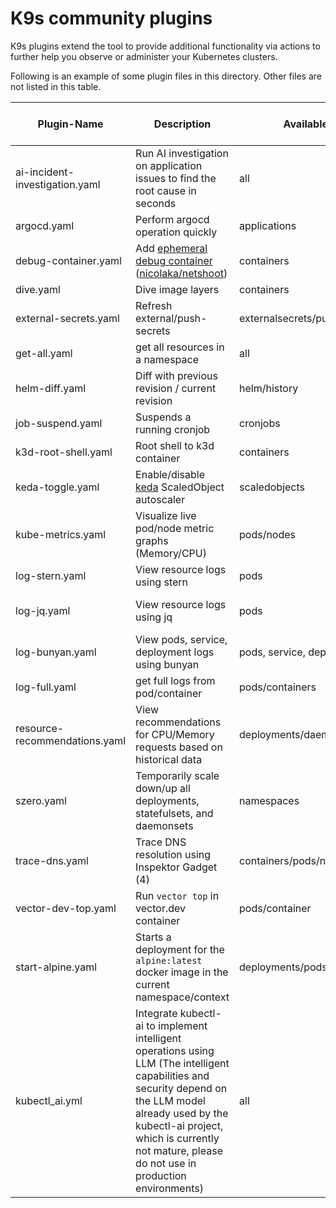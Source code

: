 # K9s community plugins

K9s plugins extend the tool to provide additional functionality via actions to further help you observe or administer your Kubernetes clusters.

Following is an example of some plugin files in this directory. Other files are not listed in this table.

| Plugin-Name                    | Description                                                                               | Available on Views                  | Shortcut  | Kubectl plugin, external dependencies                                                 |
|--------------------------------|-------------------------------------------------------------------------------------------|-------------------------------------|-----------|---------------------------------------------------------------------------------------|
| ai-incident-investigation.yaml | Run AI investigation on application issues to find the root cause in seconds              | all                                 | Shift-h/o | [HolmesGPT](https://github.com/robusta-dev/holmesgpt)                                 |
| argocd.yaml                    | Perform argocd operation quickly                                                          | applications                        | Shift-r   | [ArgoCD](https://argo-cd.readthedocs.io/en/stable/getting_started/)                   |
| debug-container.yaml           | Add [ephemeral debug container](1)<br>([nicolaka/netshoot](2))                            | containers                          | Shift-d   |                                                                                       |
| dive.yaml                      | Dive image layers                                                                         | containers                          | d         | [Dive](https://github.com/wagoodman/dive)                                             |
| external-secrets.yaml          | Refresh external/push-secrets                                                             | externalsecrets/pushsecrets         | Shift-R   |                                                                                       |
| get-all.yaml                   | get all resources in a namespace                                                          | all                                 | g         | [Krew](https://krew.sigs.k8s.io/), [ketall](https://github.com/corneliusweig/ketall/) |
| helm-diff.yaml                 | Diff with previous revision / current revision                                            | helm/history                        | Shift-D/Q | [helm-diff](https://github.com/databus23/helm-diff)                                   |
| job-suspend.yaml               | Suspends a running cronjob                                                                | cronjobs                            | Ctrl-s    |                                                                                       |
| k3d-root-shell.yaml            | Root shell to k3d container                                                               | containers                          | Shift-s   | [jq](https://stedolan.github.io/jq/)                                                  |
| keda-toggle.yaml               | Enable/disable [keda](3) ScaledObject autoscaler                                          | scaledobjects                       | Ctrl-N    |                                                                                       |
| kube-metrics.yaml              | Visualize live pod/node metric graphs (Memory/CPU)                                        | pods/nodes                          | m         | [kube-metics](https://github.com/bakito/kube-metrics)                                 |
| log-stern.yaml                 | View resource logs using stern                                                            | pods                                | Ctrl-l    |                                                                                       |
| log-jq.yaml                    | View resource logs using jq                                                               | pods                                | Ctrl-j    | kubectl-plugins/kubectl-jq                                                            |
| log-bunyan.yaml                | View pods, service, deployment logs using bunyan                                          | pods, service, deployment           | Ctrl-l    | [Bunyan](https://www.npmjs.com/package/bunyan)                                        |
| log-full.yaml                  | get full logs from pod/container                                                          | pods/containers                     | Ctrl-l    |                                                                                       |
| resource-recommendations.yaml  | View recommendations for CPU/Memory requests based on historical data                     | deployments/daemonsets/statefulsets | Shift-k   | [Robusta KRR](https://github.com/robusta-dev/krr)                                     |
| szero.yaml                     | Temporarily scale down/up all deployments, statefulsets, and daemonsets                   | namespaces                          | Shift-d/u | [szero](https://github.com/jadolg/szero)                                              |
| trace-dns.yaml                 | Trace DNS resolution using Inspektor Gadget (4)                                           | containers/pods/nodes               | Shift-d   |                                                                                       |
| vector-dev-top.yaml            | Run `vector top` in vector.dev container                                                  | pods/container                      | h         | [vector top](https://vector.dev/highlights/2020-12-23-vector-top/)                    |
| start-alpine.yaml              | Starts a deployment for the `alpine:latest` docker image in the current namespace/context | deployments/pods                    | Ctrl-T    |                                                                                       |
| kubectl_ai.yml | Integrate kubectl-ai to implement intelligent operations using LLM (The intelligent capabilities and security depend on the LLM model already used by the kubectl-ai project, which is currently not mature, please do not use in production environments)  | all  | Ctrl-v   | [kubectl-ai](https://github.com/GoogleCloudPlatform/kubectl-ai)   |

[1]: https://kubernetes.io/docs/tasks/debug/debug-application/debug-running-pod/#ephemeral-container
[2]: https://github.com/nicolaka/netshoot
[3]: https://keda.sh/
[4]: https://inspektor-gadget.io/
